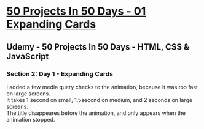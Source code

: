 # [50 Projects In 50 Days - 01 Expanding Cards](https://arpadgbondor.github.io/50_Projects_In_50_Days-01_Expanding_Cards/)

## Udemy - 50 Projects In 50 Days - HTML, CSS & JavaScript
### Section 2: Day 1 - Expanding Cards

I added a few media query checks to the animation, because it was too fast on large screens.  
It takes 1 second on small, 1.5second on medium, and 2 seconds on large screens.  
The title  disappeares before the animation, and only appears when the animation stopped.  
